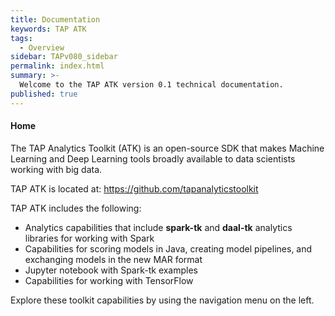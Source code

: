 ```yaml
---
title: Documentation
keywords: TAP ATK
tags:
  - Overview
sidebar: TAPv080_sidebar
permalink: index.html
summary: >-
  Welcome to the TAP ATK version 0.1 technical documentation.
published: true
---
```


#### Home

The TAP Analytics Toolkit (ATK) is an open-source SDK that makes Machine Learning and Deep Learning tools broadly available to data scientists working with big data.

TAP ATK is located at: https://github.com/tapanalyticstoolkit

TAP ATK includes the following:

- Analytics capabilities that include **spark-tk** and **daal-tk** analytics libraries for working with Spark
- Capabilities for scoring models in Java, creating model pipelines, and exchanging models in the new MAR format
- Jupyter notebook with Spark-tk examples
- Capabilities for working with TensorFlow

Explore these toolkit capabilities by using the navigation menu on the left.
